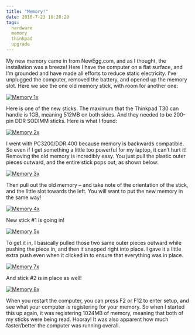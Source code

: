 ```yaml
---
title: "Memory!"
date: 2010-7-23 10:28:20
tags:
  hardware
  memory
  thinkpad
  upgrade
---
```



My new memory came in from NewEgg.com, and as I thought, the installation was a breeze! Here I have the computer on a flat surface, and I’m grounded and have made all efforts to reduce static electricity. I’ve unplugged the computer, removed the battery, and opened up the memory slot. Here we see the one old memory stick, with room for another one:

[![](http://www.vsoch.com/blog/wp-content/uploads/2010/07/Memory-1x-300x225.jpg "Memory 1x")](http://www.vsoch.com/blog/wp-content/uploads/2010/07/Memory-1x.jpg)

Here is one of the new sticks. The maximum that the Thinkpad T30 can handle is 1GB, meaning 512MB on both sides. And they needed to be 200-pin DDR SODIMM sticks. Here is what I found:

[![](http://www.vsoch.com/blog/wp-content/uploads/2010/07/Memory-2x-300x225.jpg "Memory 2x")](http://www.vsoch.com/blog/wp-content/uploads/2010/07/Memory-2x.jpg)

I went with PC3200/DDR 400 because memory is backwards compatible. So even if I get something a little too powerful for my laptop, it can’t hurt it! Removing the old memory is incredibly easy. You just pull the plastic outer pieces outward, and the entire stick pops out, as shown below:

[![](http://www.vsoch.com/blog/wp-content/uploads/2010/07/Memory-3x-300x225.jpg "Memory 3x")](http://www.vsoch.com/blog/wp-content/uploads/2010/07/Memory-3x.jpg)

Then pull out the old memory – and take note of the orientation of the stick, and the little slot towards the left. You will want to put the new memory in the same way!

[![](http://www.vsoch.com/blog/wp-content/uploads/2010/07/Memory-4x-300x225.jpg "Memory 4x")](http://www.vsoch.com/blog/wp-content/uploads/2010/07/Memory-4x.jpg)

New stick #1 is going in!

[![](http://www.vsoch.com/blog/wp-content/uploads/2010/07/Memory-5x-300x225.jpg "Memory 5x")](http://www.vsoch.com/blog/wp-content/uploads/2010/07/Memory-5x.jpg)

To get it in, I basically pulled those two same outer pieces outward while pushing the piece in, and then it snapped right into place. I gave it a little extra push even when it clicked in to ensure that everything was in place.

[![](http://www.vsoch.com/blog/wp-content/uploads/2010/07/Memory-7x-300x225.jpg "Memory 7x")](http://www.vsoch.com/blog/wp-content/uploads/2010/07/Memory-7x.jpg)

And stick #2 is in place as well!

[![](http://www.vsoch.com/blog/wp-content/uploads/2010/07/Memory-8x-300x225.jpg "Memory 8x")](http://www.vsoch.com/blog/wp-content/uploads/2010/07/Memory-8x.jpg)

When you restart the computer, you can press F2 or F12 to enter setup, and see what your computer is registering for your memory. So when I started this up again, it was registering 1024MB of memory, meaning that both of my sticks were being read. Hooray! It was also apparent how much faster/better the computer was running overall.


